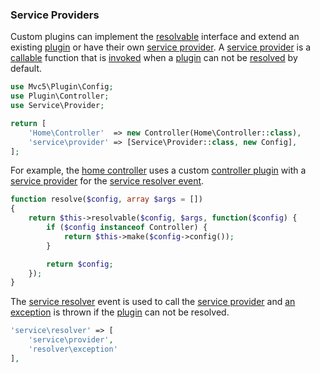 ### Service Providers
Custom plugins can implement the [resolvable](https://github.com/mvc5/mvc5/blob/master/src/Resolvable.php) interface and extend an existing [plugin](#plugins) or have their own [service provider](https://github.com/mvc5/mvc5/blob/master/src/Resolver/Resolver.php#L480). A [service provider](https://github.com/mvc5/mvc5-application/blob/master/config/service.php#L39) is a [callable](http://php.net/manual/en/language.types.callable.php) function that is [invoked](https://github.com/mvc5/mvc5/blob/master/src/Resolver/Resolver.php#L480) when a [plugin](#plugins) can not be [resolved](https://github.com/mvc5/mvc5/blob/master/src/Resolver/Resolver.php#L511) by default.
```php
use Mvc5\Plugin\Config;
use Plugin\Controller;
use Service\Provider;

return [
    'Home\Controller'  => new Controller(Home\Controller::class),
    'service\provider' => [Service\Provider::class, new Config],
];
```
For example, the [home controller](https://github.com/mvc5/mvc5-application/blob/master/src/Home/Controller.php) uses a custom [controller plugin](https://github.com/mvc5/mvc5-application/blob/master/src/Plugin/Controller.php) with a [service provider](https://github.com/mvc5/mvc5-application/blob/master/src/Service/Provider.php) for the [service resolver event](https://github.com/mvc5/mvc5-application/blob/master/config/event.php#L45).
```php
function resolve($config, array $args = [])
{
    return $this->resolvable($config, $args, function($config) {
        if ($config instanceof Controller) {
            return $this->make($config->config());
        }

        return $config;
    });
}
```
The [service resolver](https://github.com/mvc5/mvc5/blob/master/config/service.php#L67) event is used to call the [service provider](https://github.com/mvc5/mvc5/blob/master/config/service.php#L63) and [an exception](https://github.com/mvc5/mvc5/blob/master/config/service.php#L41) is thrown if the [plugin](#plugins) can not be resolved.
```php
'service\resolver' => [
    'service\provider',
    'resolver\exception'
],
```
